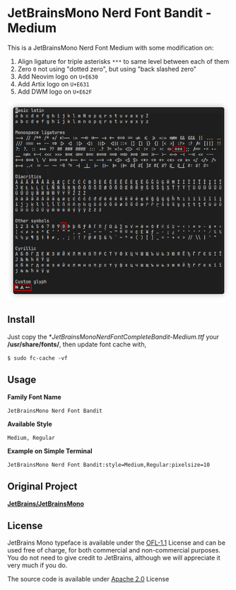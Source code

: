 # JetBrainsMono Nerd Font Bandit - Medium

This is a JetBrainsMono Nerd Font Medium with some modification on:

1. Align ligature for triple asterisks `***` to same level between each of them
2. Zero `0` not using "dotted zero", but using "back slashed zero"
3. Add Neovim logo on `U+E630`
4. Add Artix logo on `U+E631`
5. Add DWM logo on `U+E62F`

![sample.png](sample/sample.png)

## Install

Just copy the **JetBrainsMonoNerdFontCompleteBandit-Medium.ttf* your **/usr/share/fonts/**, then update font cache with,

```shell
$ sudo fc-cache -vf
```

## Usage

**Family Font Name**

```
JetBrainsMono Nerd Font Bandit
```

**Available Style**

```
Medium, Regular
```

**Example on Simple Terminal**

```
JetBrainsMono Nerd Font Bandit:style=Medium,Regular:pixelsize=10
```

## Original Project

[**JetBrains/JetBrainsMono**](https://github.com/JetBrains/JetBrainsMono)

## License

JetBrains Mono typeface is available under the [OFL-1.1](OFL.txt) License and can be used free of charge, for both commercial and non-commercial purposes. You do not need to give credit to JetBrains, although we will appreciate it very much if you do.

The source code is available under [Apache 2.0](https://www.apache.org/licenses/LICENSE-2.0) License
